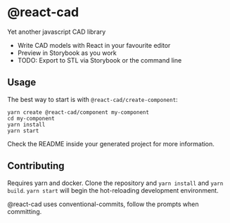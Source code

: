 # @react-cad

Yet another javascript CAD library

* Write CAD models with React in your favourite editor
* Preview in Storybook as you work
* TODO: Export to STL via Storybook or the command line

## Usage

The best way to start is with `@react-cad/create-component`:

```
yarn create @react-cad/component my-component
cd my-component
yarn install
yarn start
```

Check the README inside your generated project for more information.

## Contributing

Requires yarn and docker. Clone the repository and `yarn install` and `yarn build`. `yarn start` will begin the hot-reloading development environment.

@react-cad uses conventional-commits, follow the prompts when committing.
